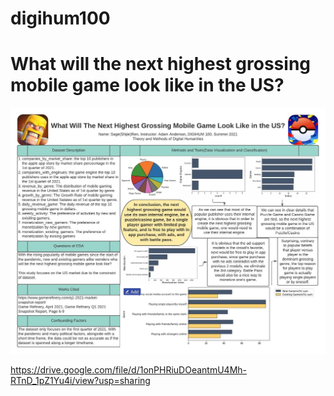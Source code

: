 # digihum100

# What will the next highest grossing mobile game look like in the US?

![storyboard](https://github.com/UmbraVenus/digihum100/blob/88ccea3bd44450a9aa3054cb740a63547e04b7b3/mobile%20game.jpeg)

https://drive.google.com/file/d/1onPHRiuDOeantmU4Mh-RTnD_1pZ1Yu4i/view?usp=sharing

